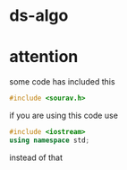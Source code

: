 # ds-algo
# attention
some code has included this 
```cpp
#include <sourav.h>
```

if you are using this code use
```cpp
#include <iostream>
using namespace std;
```
instead of that
